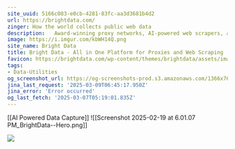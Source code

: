 ```yaml
---
site_uuid: 5166c083-e0cb-4281-83fc-aa3d3681b4d2
url: https://brightdata.com/
zinger: How the world collects public web data
description:   Award-winning proxy networks, AI-powered web scrapers, and business-ready datasets for download. Welcome to the internet’s most trusted web dataplatform.
image: https://i.imgur.com/kbWH14Q.png
site_name: Bright Data
title: Bright Data - All in One Platform for Proxies and Web Scraping
favicon: https://brightdata.com/wp-content/themes/brightdata/assets/images/favicon.png
tags:
- Data-Utilities
og_screenshot_url: https://og-screenshots-prod.s3.amazonaws.com/1366x768/80/false/0b770999a184d5d06c77b60a483993483bba1af944df6fedaf7dbbc977797d19.jpeg
jina_last_request: '2025-03-09T06:45:17.950Z'
jina_error: 'Error occurred'
og_last_fetch: '2025-03-07T05:19:01.835Z'
---
```

 [[AI Powered Data Capture]]
![[Screenshot 2025-02-19 at 6.01.07 PM_BrightData--Hero.png]]


![](https://i.imgur.com/kbWH14Q.png)

